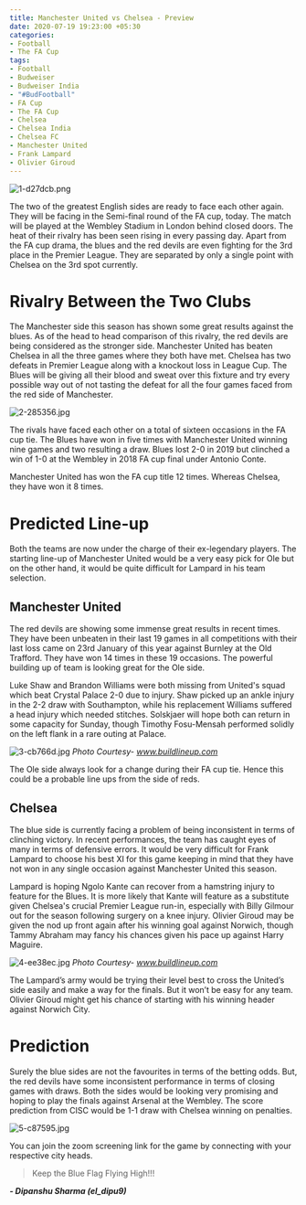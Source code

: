 ```yaml
---
title: Manchester United vs Chelsea - Preview
date: 2020-07-19 19:23:00 +05:30
categories:
- Football
- The FA Cup
tags:
- Football
- Budweiser
- Budweiser India
- "#BudFootball"
- FA Cup
- The FA Cup
- Chelsea
- Chelsea India
- Chelsea FC
- Manchester United
- Frank Lampard
- Olivier Giroud
---
```


![1-d27dcb.png](/uploads/1-d27dcb.png)

The two of the greatest English sides are ready to face each other again. They will be facing in the Semi-final round of the FA cup, today. The match will be played at the Wembley Stadium in London behind closed doors. The heat of their rivalry has been seen rising in every passing day. Apart from the FA cup drama, the blues and the red devils are even fighting for the 3rd place in the Premier League. They are separated by only a single point with Chelsea on the 3rd spot currently.

# Rivalry Between the Two Clubs

The Manchester side this season has shown some great results against the blues. As of the head to head comparison of this rivalry, the red devils are being considered as the stronger side. Manchester United has beaten Chelsea in all the three games where they both have met. Chelsea has two defeats in Premier League along with a knockout loss in League Cup. The Blues will be giving all their blood and sweat over this fixture and try every possible way out of not tasting the defeat for all the four games faced from the red side of Manchester. 

![2-285356.jpg](/uploads/2-285356.jpg)

The rivals have faced each other on a total of sixteen occasions in the FA cup tie. The Blues have won in five times with Manchester United winning nine games and two resulting a draw. Blues lost 2-0 in 2019 but clinched a win of 1-0 at the Wembley in 2018 FA cup final under Antonio Conte.
 
Manchester United has won the FA cup title 12 times. Whereas Chelsea, they have won it 8 times. 

# Predicted Line-up

Both the teams are now under the charge of their ex-legendary players. The starting line-up of Manchester United would be a very easy pick for Ole but on the other hand, it would be quite difficult for Lampard in his team selection. 

## Manchester United

The red devils are showing some immense great results in recent times. They have been unbeaten in their last 19 games in all competitions with their last loss came on 23rd January of this year against Burnley at the Old Trafford. They have won 14 times in these 19 occasions. The powerful building up of team is looking great for the Ole side. 

Luke Shaw and Brandon Williams were both missing from United's squad which beat Crystal Palace 2-0 due to injury. Shaw picked up an ankle injury in the 2-2 draw with Southampton, while his replacement Williams suffered a head injury which needed stitches. Solskjaer will hope both can return in some capacity for Sunday, though Timothy Fosu-Mensah performed solidly on the left flank in a rare outing at Palace.

![3-cb766d.jpg](/uploads/3-cb766d.jpg) *Photo Courtesy- www.buildlineup.com*

The Ole side always look for a change during their FA cup tie. Hence this could be a probable line ups from the side of reds. 

## Chelsea

The blue side is currently facing a problem of being inconsistent in terms of clinching victory. In recent performances, the team has caught eyes of many in terms of defensive errors. It would be very difficult for Frank Lampard to choose his best XI for this game keeping in mind that they have not won in any single occasion against Manchester United this season. 

Lampard is hoping Ngolo Kante can recover from a hamstring injury to feature for the Blues. It is more likely that Kante will feature as a substitute given Chelsea's crucial Premier League run-in, especially with Billy Gilmour out for the season following surgery on a knee injury. Olivier Giroud may be given the nod up front again after his winning goal against Norwich, though Tammy Abraham may fancy his chances given his pace up against Harry Maguire.

![4-ee38ec.jpg](/uploads/4-ee38ec.jpg) *Photo Courtesy- www.buildlineup.com*

The Lampard’s army would be trying their level best to cross the United’s side easily and make a way for the finals. But it won’t be easy for any team. Olivier Giroud might get his chance of starting with his winning header against Norwich City. 

# Prediction

Surely the blue sides are not the favourites in terms of the betting odds. But, the red devils have some inconsistent performance in terms of closing games with draws. Both the sides would be looking very promising and hoping to play the finals against Arsenal at the Wembley. The score prediction from CISC would be 1-1 draw with Chelsea winning on penalties. 

![5-c87595.jpg](/uploads/5-c87595.jpg)

You can join the zoom screening link for the game by connecting with your respective city heads. 

> Keep the Blue Flag Flying High!!!

***- Dipanshu Sharma (el_dipu9)***